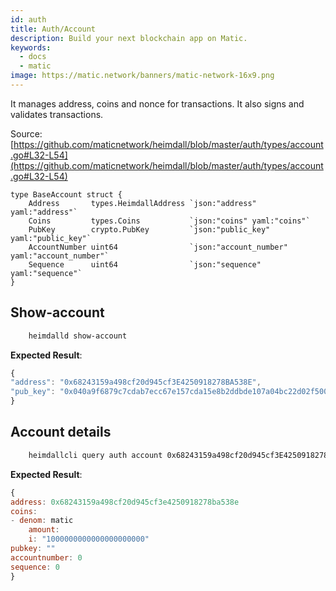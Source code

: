 ```yaml
---
id: auth
title: Auth/Account
description: Build your next blockchain app on Matic.
keywords:
  - docs
  - matic
image: https://matic.network/banners/matic-network-16x9.png 
---
```


It manages address, coins and nonce for transactions. It also signs and validates transactions. 

Source: [https://github.com/maticnetwork/heimdall/blob/master/auth/types/account.go#L32-L54](https://github.com/maticnetwork/heimdall/blob/master/auth/types/account.go#L32-L54)

    type BaseAccount struct {
    	Address       types.HeimdallAddress `json:"address" yaml:"address"`
    	Coins         types.Coins           `json:"coins" yaml:"coins"`
    	PubKey        crypto.PubKey         `json:"public_key" yaml:"public_key"`
    	AccountNumber uint64                `json:"account_number" yaml:"account_number"`
    	Sequence      uint64                `json:"sequence" yaml:"sequence"`
    }

## **Show-account**
```bash
    heimdalld show-account
```
**Expected Result**:
```js
{
"address": "0x68243159a498cf20d945cf3E4250918278BA538E",
"pub_key": "0x040a9f6879c7cdab7ecc67e157cda15e8b2ddbde107a04bc22d02f50032e393f6360a05e85c7c1ecd201ad30dfb886af12dd02b47e4463f6f0f6f94159dc9f10b8"
}
```
## **Account details**
```bash
    heimdallcli query auth account 0x68243159a498cf20d945cf3E4250918278BA538E --trust-node
```
**Expected Result**:
```js
{
address: 0x68243159a498cf20d945cf3e4250918278ba538e
coins:
- denom: matic
    amount:
    i: "1000000000000000000000"
pubkey: ""
accountnumber: 0
sequence: 0
}
```    